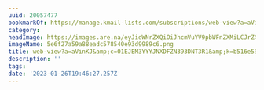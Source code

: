 ```yaml
---
uuid: 20057477
bookmarkOf: https://manage.kmail-lists.com/subscriptions/web-view?a=aVinKJ&c=01EJEM3YYYJNXDFZN393DNT3R1&k=b516e59e9076885f6812dd13b1088736&m=TD6FEv&r=AhKhUKd
category:
headImage: https://images.are.na/eyJidWNrZXQiOiJhcmVuYV9pbWFnZXMiLCJrZXkiOiIyMDA1NzQ3Ny9vcmlnaW5hbF81ZTZmMjdhNTlhODhlYWRjNTc4NTQwZTkzZDk5ODljNi5wbmciLCJlZGl0cyI6eyJyZXNpemUiOnsid2lkdGgiOjEyMDAsImhlaWdodCI6MTIwMCwiZml0IjoiaW5zaWRlIiwid2l0aG91dEVubGFyZ2VtZW50Ijp0cnVlfSwid2VicCI6eyJxdWFsaXR5Ijo5MH0sImpwZWciOnsicXVhbGl0eSI6OTB9LCJyb3RhdGUiOm51bGx9fQ==?bc=0
imageName: 5e6f27a59a88eadc578540e93d9989c6.png
title: web-view?a=aVinKJ&amp;c=01EJEM3YYYJNXDFZN393DNT3R1&amp;k=b516e59e9076885f6812dd13b1088736&amp;m=TD6FEv&amp;r=AhKhUKd
description: ''
tags:
date: '2023-01-26T19:46:27.257Z'
---
```

